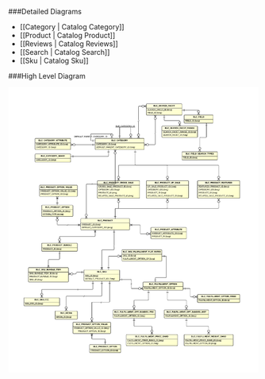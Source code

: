###Detailed Diagrams
- [[Category | Catalog Category]]
- [[Product | Catalog Product]]
- [[Reviews | Catalog Reviews]]
- [[Search | Catalog Search]]
- [[Sku | Catalog Sku]]

###High Level Diagram

![Catalog High Level](images/dataModel/CatalogHighLevelERD.png)